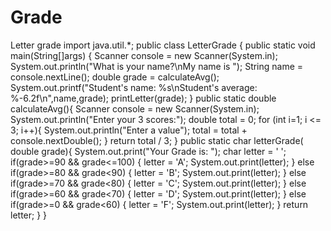 # Grade
Letter grade
import java.util.*;
public class LetterGrade
{
    public static void main(String[]args)
    {
        Scanner console = new Scanner(System.in);
        System.out.println("What is your name?\nMy name is ");
        String name = console.nextLine();
        double grade = calculateAvg();
        System.out.printf("Student's name: %s\nStudent's average: %-6.2f\n",name,grade);
        printLetter(grade);
    }
    public static double calculateAvg(){
        Scanner console = new Scanner(System.in);
        System.out.println("Enter your 3 scores:");
        double total = 0;
        for (int i=1; i <= 3; i++){
            System.out.println("Enter a value");
            total = total + console.nextDouble();
        }
        return total / 3;
    }
    public static char letterGrade( double grade){
        System.out.print("Your Grade is: ");
        char letter = ' ';
        if(grade>=90 && grade<=100)
        {
            letter = 'A';
            System.out.print(letter);
        }
        else if(grade>=80 && grade<90)
        {
            letter = 'B';
           System.out.print(letter);
        } 
        else if(grade>=70 && grade<80)
        {
            letter = 'C';
            System.out.print(letter);
        }
        else if(grade>=60 && grade<70)
        {
            letter = 'D';
            System.out.print(letter);
        }
        else if(grade>=0 && grade<60)
        {
            letter = 'F';
            System.out.print(letter);
        }
        return letter;
        }
    }

